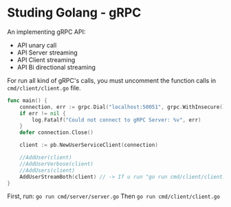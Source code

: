 # Studing Golang - gRPC 

An implementing gRPC API:

- API unary call
- API Server streaming
- API Client streaming
- API Bi directional streaming

For run all kind of gRPC's calls, you must uncomment the function calls in `cmd/client/client.go` file.


```go
func main() {
	connection, err := grpc.Dial("localhost:50051", grpc.WithInsecure())
	if err != nil {
		log.Fatalf("Could not connect to gRPC Server: %v", err)
	}
	defer connection.Close()

	client := pb.NewUserServiceClient(connection)

	//AddUser(client)
	//AddUserVerbose(client)
	//AddUsers(client)
	AddUserStreamBoth(client) // -> If u run "go run cmd/client/client.go " will start a bi directional communication 
}
```

First, run:
`go run cmd/server/server.go`
Then `go run cmd/client/client.go`